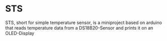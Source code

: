 # STS
 STS, short for simple temperature sensor, is a miniproject based on arduino that reads temperature data from a DS18B20-Sensor and prints it on an OLED-Display
